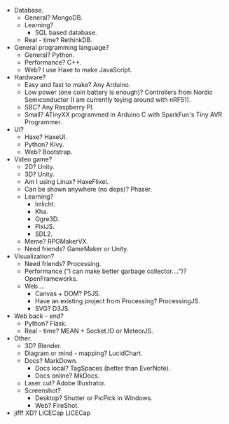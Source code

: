* Database.
    * General? MongoDB.
    * Learning?
        * SQL based database.
    * Real - time? RethinkDB.
* General programming language?
    * General? Python.
    * Performance? C++.
    * Web? I use Haxe to make JavaScript.
* Hardware?
    * Easy and fast to make? Any Arduino.
    * Low power (one coin battery is enough)? Controllers from Nordic Semiconductor (I am currently toying around with nRF51).
    * SBC? Any Raspberry PI.
    * Small? ATinyXX programmed in Arduino C with SparkFun's Tiny AVR Programmer.
* UI?
    * Haxe? HaxeUI.
    * Python? Kivy.
    * Web? Bootstrap.
* Video game?
    * 2D? Unity.
    * 3D? Unity.
    * Am I using Linux? HaxeFlixel.
    * Can be shown anywhere (no deps)? Phaser.
    * Learning?
        * Irrlicht.
        * Kha.
        * Ogre3D.
        * PixiJS.
        * SDL2.
    * Meme? RPGMakerVX.
    * Need friends? GameMaker or Unity.
* Visualization?
    * Need friends? Processing.
    * Performance ("I can make better garbage collector....")? OpenFrameworks.
    * Web....
        * Canvas + DOM? P5JS.
        * Have an existing project from Processing? ProcessingJS.
        * SVG? D3JS.
* Web back - end?
    * Python? Flask.
    * Real - time? MEAN + Socket.IO or MeteorJS.
* Other.
    * 3D? Blender.
    * Diagram or mind - mapping? LucidChart.
    * Docs? MarkDown.
        * Docs local? TagSpaces (better than EverNote).
        * Docs online? MkDocs.
    * Laser cut? Adobe Illustrator.
    * Screenshot?
        * Desktop? Shutter or PicPick in Windows.
        * Web? FireShot.
* jifff XD? LICECap LICECap